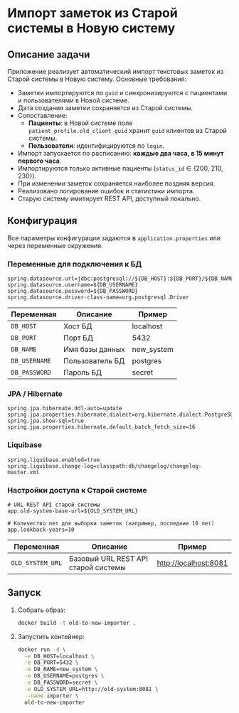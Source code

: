 # Импорт заметок из Старой системы в Новую систему

## Описание задачи

Приложение реализует автоматический импорт текстовых заметок из Старой системы в Новую систему.
Основные требования:

* Заметки импортируются по `guid` и синхронизируются с пациентами и пользователями в Новой системе.
* Дата создания заметки сохраняется из Старой системы.
* Сопоставление:
  * **Пациенты**: в Новой системе поле `patient_profile.old_client_guid` хранит `guid` клиентов из Старой системы.
  * **Пользователи**: идентифицируются по `login`.
* Импорт запускается по расписанию: **каждые два часа, в 15 минут первого часа**.
* Импортируются только активные пациенты (`status_id` ∈ {200, 210, 230}).
* При изменении заметок сохраняется наиболее поздняя версия.
* Реализовано логирование ошибок и статистики импорта.
* Старую систему имитирует REST API, доступный локально.

## Конфигурация

Все параметры конфигурации задаются в `application.properties` или через переменные окружения.

### Переменные для подключения к БД

```properties
spring.datasource.url=jdbc:postgresql://${DB_HOST}:${DB_PORT}/${DB_NAME}
spring.datasource.username=${DB_USERNAME}
spring.datasource.password=${DB_PASSWORD}
spring.datasource.driver-class-name=org.postgresql.Driver
```

| Переменная    | Описание        | Пример      |
| ------------- | --------------- | ----------- |
| `DB_HOST`     | Хост БД         | localhost   |
| `DB_PORT`     | Порт БД         | 5432        |
| `DB_NAME`     | Имя базы данных | new\_system |
| `DB_USERNAME` | Пользователь БД | postgres    |
| `DB_PASSWORD` | Пароль БД       | secret      |

### JPA / Hibernate

```properties
spring.jpa.hibernate.ddl-auto=update
spring.jpa.properties.hibernate.dialect=org.hibernate.dialect.PostgreSQLDialect
spring.jpa.show-sql=true
spring.jpa.properties.hibernate.default_batch_fetch_size=16
```

### Liquibase

```properties
spring.liquibase.enabled=true
spring.liquibase.change-log=classpath:db/changelog/changelog-master.xml
```

### Настройки доступа к Старой системе

```properties
# URL REST API старой системы
app.old-system-base-url=${OLD_SYSTEM_URL}

# Количество лет для выборки заметок (например, последние 10 лет)
app.lookback-years=10
```

| Переменная       | Описание                            | Пример                                         |
| ---------------- | ----------------------------------- | ---------------------------------------------- |
| `OLD_SYSTEM_URL` | Базовый URL REST API старой системы | [http://localhost:8081](http://localhost:8081) |


## Запуск

1. Собрать образ:

   ```bash
   docker build -t old-to-new-importer .
   ```
2. Запустить контейнер:

   ```bash
   docker run -d \
     -e DB_HOST=localhost \
     -e DB_PORT=5432 \
     -e DB_NAME=new_system \
     -e DB_USERNAME=postgres \
     -e DB_PASSWORD=secret \
     -e OLD_SYSTEM_URL=http://old-system:8081 \
     --name importer \
     old-to-new-importer
   ```
